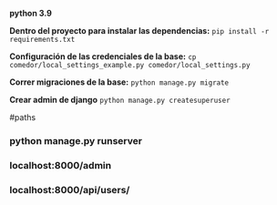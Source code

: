 **python 3.9**

**Dentro del proyecto para instalar las dependencias:**
`pip install -r requirements.txt`

**Configuración de las credenciales de la base:**
`cp comedor/local_settings_example.py comedor/local_settings.py`

**Correr migraciones de la base:**
 `python manage.py migrate`

**Crear admin de django**
 `python manage.py createsuperuser`


#paths 
### python manage.py runserver 
### localhost:8000/admin 
### localhost:8000/api/users/


